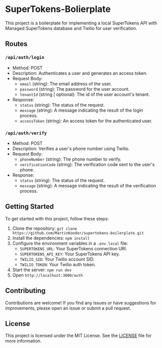 # SuperTokens-Bolierplate

This project is a boilerplate for implementing a local SuperTokens API with Managed SuperTokens database and Twilio for user verification.

## Routes

### `/api/auth/login`

- Method: POST
- Description: Authenticates a user and generates an access token.
- Request Body:
    - `email` (string): The email address of the user.
    - `password` (string): The password for the user account.
    - `tenantId` (string | optional): The id of the user account's tenant.
- Response:
    - `status` (string): The status of the request.
    - `message` (string): A message indicating the result of the login process.
    - `accessToken` (string): An access token for the authenticated user.

### `/api/auth/verify`

- Method: POST
- Description: Verifies a user's phone number using Twilio.
- Request Body:
    - `phoneNumber` (string): The phone number to verify.
    - `verificationCode` (string): The verification code sent to the user's phone.
- Response:
    - `status` (string): The status of the request.
    - `message` (string): A message indicating the result of the verification process.

## Getting Started

To get started with this project, follow these steps:

1. Clone the repository: `git clone https://github.com/MartinKondor/supertokens-boilerplate.git`
2. Install the dependencies: `npm install`
3. Configure the environment variables in a `.env.local` file:
     - `SUPERTOKENS_URL`: Your SuperTokens connection URI.
     - `SUPERTOKENS_API_KEY`: Your SuperTokens API key.
     - `TWILIO_SID`: Your Twilio account SID.
     - `TWILIO_TOKEN`: Your Twilio auth token.
4. Start the server: `npm run dev`
5. Open `http://localhost:3000/auth`

## Contributing

Contributions are welcome! If you find any issues or have suggestions for improvements, please open an issue or submit a pull request.

## License

This project is licensed under the MIT License. See the [LICENSE](LICENSE) file for more information.